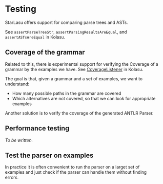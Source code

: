 # Testing

StarLasu offers support for comparing parse trees and ASTs.

See `assertParseTreeStr`, `assertParsingResultsAreEqual`, and `assertASTsAreEqual` in Kolasu.

## Coverage of the grammar

Related to this, there is experimental support for verifying the Coverage of a grammar by the examples we have. See [CoverageListener](https://github.com/Strumenta/kolasu/blob/master/core/src/main/kotlin/com/strumenta/kolasu/parsing/coverage/CoverageListener.kt) in Kolasu.

The goal is that, given a grammar and a set of examples, we want to understand:

- How many possible paths in the grammar are covered
- Which alternatives are not covered, so that we can look for appropriate examples

Another solution is to verify the coverage of the generated ANTLR Parser.

## Performance testing

_To be written._

## Test the parser on examples

In practice it is often convenient to run the parser on a larget set of examples and just check if the parser can handle them without finding errors.
